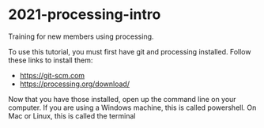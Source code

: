 # 2021-processing-intro
Training for new members using processing.

To use this tutorial, you must first have git and processing installed. Follow these links to install them:
* https://git-scm.com
* https://processing.org/download/

Now that you have those installed, open up the command line on your computer. If you are using a Windows machine, this is called powershell. On Mac or Linux, this is called the terminal
